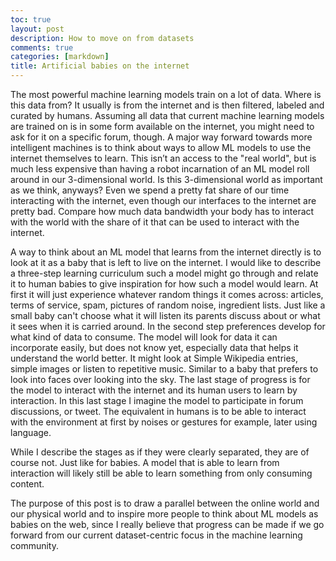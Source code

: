 ```yaml
---
toc: true
layout: post
description: How to move on from datasets
comments: true
categories: [markdown]
title: Artificial babies on the internet
---
```


The most powerful machine learning models train on a lot of data. Where is this data from? It usually is from the internet and is then
filtered, labeled and curated by humans.  Assuming all data that current machine learning models are trained on is in some form available on the internet, you might need to ask for it on a specific forum, though. A major way forward towards more intelligent machines is to think about ways to allow ML models to
use the internet themselves to learn. This isn’t an access to the "real world", but is much less expensive than having a robot incarnation of 
an ML model roll around in our 3-dimensional world. Is this 3-dimensional world as important as we think, anyways? Even we spend a pretty fat share of our time interacting with the internet, even though our interfaces to the internet are pretty bad. Compare how much data bandwidth your body has to interact with the world with the share of it that can be used to interact with the internet.

A way to think about an ML model that learns from the internet directly is to look at it as a baby that is left to live on the internet. I would like to describe a three-step learning curriculum such a model might go through and relate it to human babies to give inspiration for how such a model would learn. 
At first it will just experience whatever random things it comes across: articles, terms of service, spam, pictures of random noise, ingredient lists. Just like a small baby can't choose what it will listen its parents discuss about or what it sees when it is carried around. 
In the second step preferences develop for what kind of data to consume. The model will look for data it can incorporate easily, but does not know yet, especially data that helps it understand the world better. It might look at Simple Wikipedia entries, simple images or listen to repetitive music. Similar to a baby that prefers to look into faces over looking into the sky.
The last stage of progress is for the model to interact with the internet and its human users to learn by interaction.
In this last stage I imagine the model to participate in forum discussions, or tweet. The equivalent in humans is to be able to interact with the environment at first by noises or gestures for example, later using language.

While I describe the stages as if they were clearly separated, they are of course not. Just like for babies. A model that is able to learn from interaction will likely still be able to learn something from only consuming content. 

The purpose of this post is to draw a parallel between the online world and our physical world and to inspire more people to think about ML models as babies on the web, since I really believe that progress can be made if we go forward from our current dataset-centric focus in the machine learning community.

